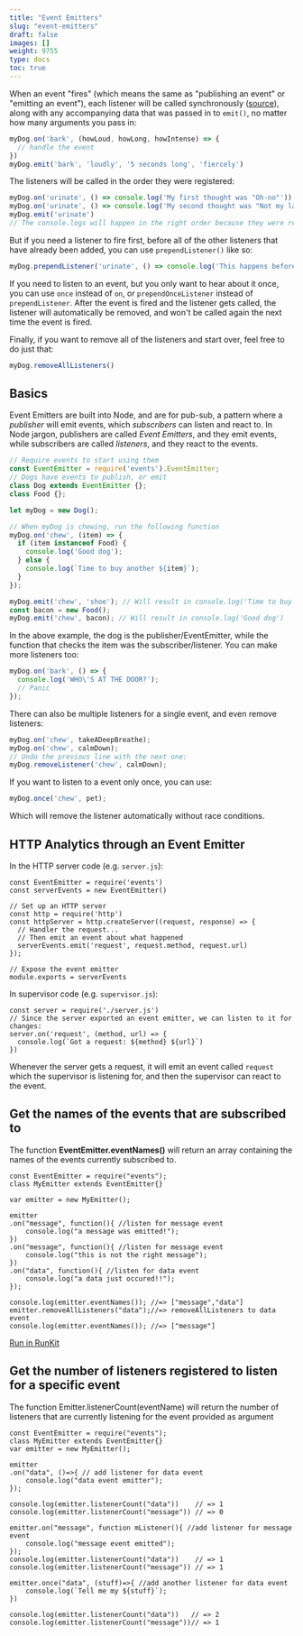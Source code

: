 ```yaml
---
title: "Event Emitters"
slug: "event-emitters"
draft: false
images: []
weight: 9755
type: docs
toc: true
---
```


When an event "fires" (which means the same as "publishing an event" or "emitting an event"), each listener will be called synchronously ([source][1]), along with any accompanying data that was passed in to `emit()`, no matter how many arguments you pass in:
```js
myDog.on('bark', (howLoud, howLong, howIntense) => {
  // handle the event
})
myDog.emit('bark', 'loudly', '5 seconds long', 'fiercely')
```


The listeners will be called in the order they were registered:
```js
myDog.on('urinate', () => console.log('My first thought was "Oh-no"'))
myDog.on('urinate', () => console.log('My second thought was "Not my lawn :)"'))
myDog.emit('urinate')
// The console.logs will happen in the right order because they were registered in that order.
```

But if you need a listener to fire first, before all of the other listeners that have already been added, you can use `prependListener()` like so:
```js
myDog.prependListener('urinate', () => console.log('This happens before my first and second thoughts, even though it was registered after them'))
```

If you need to listen to an event, but you only want to hear about it once, you can use `once` instead of `on`, or `prependOnceListener` instead of `prependListener`. After the event is fired and the listener gets called, the listener will automatically be removed, and won't be called again the next time the event is fired.

Finally, if you want to remove all of the listeners and start over, feel free to do just that:
```js
myDog.removeAllListeners()
```

  [1]: https://nodejs.org/dist/latest-v6.x/docs/api/events.html#events_asynchronous_vs_synchronous

## Basics
Event Emitters are built into Node, and are for pub-sub, a pattern where a *publisher* will emit events, which *subscribers* can listen and react to. In Node jargon, publishers are called *Event Emitters*, and they emit events, while subscribers are called *listeners*, and they react to the events.

```js
// Require events to start using them
const EventEmitter = require('events').EventEmitter;
// Dogs have events to publish, or emit
class Dog extends EventEmitter {};
class Food {};

let myDog = new Dog();

// When myDog is chewing, run the following function
myDog.on('chew', (item) => {
  if (item instanceof Food) {
    console.log('Good dog');
  } else {
    console.log(`Time to buy another ${item}`);
  }
});

myDog.emit('chew', 'shoe'); // Will result in console.log('Time to buy another shoe')
const bacon = new Food();
myDog.emit('chew', bacon); // Will result in console.log('Good dog')
```

In the above example, the dog is the publisher/EventEmitter, while the function that checks the item was the subscriber/listener. You can make more listeners too:
```js
myDog.on('bark', () => {
  console.log('WHO\'S AT THE DOOR?');
  // Panic
});
```

There can also be multiple listeners for a single event, and even remove listeners:
```js
myDog.on('chew', takeADeepBreathe);
myDog.on('chew', calmDown);
// Undo the previous line with the next one:
myDog.removeListener('chew', calmDown);
```

If you want to listen to a event only once, you can use:

```js
myDog.once('chew', pet);
```

Which will remove the listener automatically without race conditions.

## HTTP Analytics through an Event Emitter
In the HTTP server code (e.g. `server.js`):

<!-- language: lang-js -->

    const EventEmitter = require('events')
    const serverEvents = new EventEmitter()
    
    // Set up an HTTP server
    const http = require('http')
    const httpServer = http.createServer((request, response) => {
      // Handler the request...
      // Then emit an event about what happened
      serverEvents.emit('request', request.method, request.url)
    });
    
    // Expose the event emitter
    module.exports = serverEvents


In supervisor code (e.g. `supervisor.js`):

<!-- language: lang-js -->

    const server = require('./server.js')
    // Since the server exported an event emitter, we can listen to it for changes:
    server.on('request', (method, url) => {
      console.log(`Got a request: ${method} ${url}`)
    })


Whenever the server gets a request, it will emit an event called `request` which the supervisor is listening for, and then the supervisor can react to the event.

## Get the names of the events that are subscribed to
The function **EventEmitter.eventNames()** will return an array containing the names of the events currently subscribed to.

    const EventEmitter = require("events");
    class MyEmitter extends EventEmitter{}

    var emitter = new MyEmitter();

    emitter
    .on("message", function(){ //listen for message event
        console.log("a message was emitted!");
    })
    .on("message", function(){ //listen for message event
        console.log("this is not the right message");
    })
    .on("data", function(){ //listen for data event
        console.log("a data just occured!!");
    });

    console.log(emitter.eventNames()); //=> ["message","data"]
    emitter.removeAllListeners("data");//=> removeAllListeners to data event
    console.log(emitter.eventNames()); //=> ["message"]

[Run in RunKit][1]


  [1]: https://runkit.com/594bb4eaaac7e6001294132c/594bb635aac7e600129413e7

## Get the number of listeners registered to listen for a specific event
The function Emitter.listenerCount(eventName) will return the number of listeners that are currently listening for the event provided as argument

    const EventEmitter = require("events");
    class MyEmitter extends EventEmitter{}
    var emitter = new MyEmitter();

    emitter
    .on("data", ()=>{ // add listener for data event
        console.log("data event emitter");
    });

    console.log(emitter.listenerCount("data"))    // => 1
    console.log(emitter.listenerCount("message")) // => 0
    
    emitter.on("message", function mListener(){ //add listener for message event
        console.log("message event emitted");
    });
    console.log(emitter.listenerCount("data"))    // => 1
    console.log(emitter.listenerCount("message")) // => 1

    emitter.once("data", (stuff)=>{ //add another listener for data event
        console.log(`Tell me my ${stuff}`);
    })

    console.log(emitter.listenerCount("data"))   // => 2
    console.log(emitter.listenerCount("message"))// => 1




